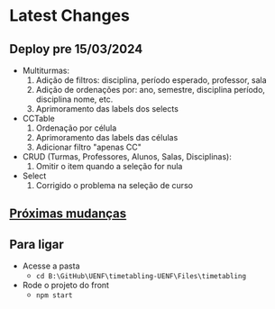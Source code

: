 # Latest Changes

## Deploy pre 15/03/2024

- Multiturmas:
  1. Adição de filtros: disciplina, período esperado, professor, sala
  2. Adição de ordenações por: ano, semestre, disciplina período, disciplina nome, etc.
  3. Aprimoramento das labels dos selects
- CCTable
  1. Ordenação por célula
  2. Aprimoramento das labels das células
  3. Adicionar filtro "apenas CC"
- CRUD (Turmas, Professores, Alunos, Salas, Disciplinas):
  1. Omitir o item quando a seleção for nula
- Select
  1. Corrigido o problema na seleção de curso

## [Próximas mudanças](https://github.com/jvfd3/timetabling-UENF/issues/461)

## Para ligar

- Acesse a pasta
  - `cd B:\GitHub\UENF\timetabling-UENF\Files\timetabling`
- Rode o projeto do front
  - `npm start`